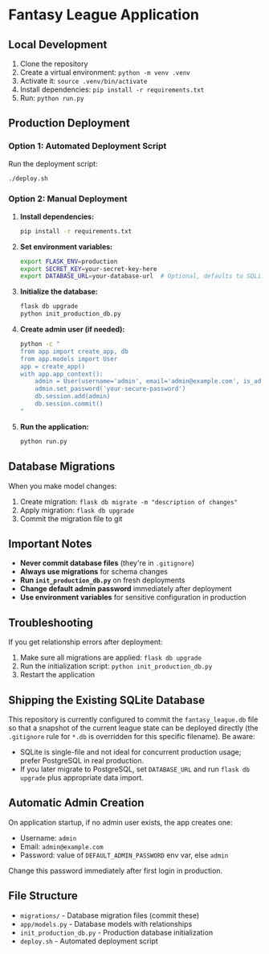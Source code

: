 # Fantasy League Application

## Local Development

1. Clone the repository
2. Create a virtual environment: `python -m venv .venv`
3. Activate it: `source .venv/bin/activate`
4. Install dependencies: `pip install -r requirements.txt`
5. Run: `python run.py`

## Production Deployment

### Option 1: Automated Deployment Script

Run the deployment script:
```bash
./deploy.sh
```

### Option 2: Manual Deployment

1. **Install dependencies:**
   ```bash
   pip install -r requirements.txt
   ```

2. **Set environment variables:**
   ```bash
   export FLASK_ENV=production
   export SECRET_KEY=your-secret-key-here
   export DATABASE_URL=your-database-url  # Optional, defaults to SQLite
   ```

3. **Initialize the database:**
   ```bash
   flask db upgrade
   python init_production_db.py
   ```

4. **Create admin user (if needed):**
   ```bash
   python -c "
   from app import create_app, db
   from app.models import User
   app = create_app()
   with app.app_context():
       admin = User(username='admin', email='admin@example.com', is_admin=True)
       admin.set_password('your-secure-password')
       db.session.add(admin)
       db.session.commit()
   "
   ```

5. **Run the application:**
   ```bash
   python run.py
   ```

## Database Migrations

When you make model changes:

1. Create migration: `flask db migrate -m "description of changes"`
2. Apply migration: `flask db upgrade`
3. Commit the migration file to git

## Important Notes

- **Never commit database files** (they're in `.gitignore`)
- **Always use migrations** for schema changes
- **Run `init_production_db.py`** on fresh deployments
- **Change default admin password** immediately after deployment
- **Use environment variables** for sensitive configuration in production

## Troubleshooting

If you get relationship errors after deployment:
1. Make sure all migrations are applied: `flask db upgrade`
2. Run the initialization script: `python init_production_db.py`
3. Restart the application

## Shipping the Existing SQLite Database

This repository is currently configured to commit the `fantasy_league.db` file so that a snapshot of the current league state can be deployed directly (the `.gitignore` rule for `*.db` is overridden for this specific filename). Be aware:

- SQLite is single-file and not ideal for concurrent production usage; prefer PostgreSQL in real production.
- If you later migrate to PostgreSQL, set `DATABASE_URL` and run `flask db upgrade` plus appropriate data import.

## Automatic Admin Creation

On application startup, if no admin user exists, the app creates one:

- Username: `admin`
- Email: `admin@example.com`
- Password: value of `DEFAULT_ADMIN_PASSWORD` env var, else `admin`

Change this password immediately after first login in production.

## File Structure

- `migrations/` - Database migration files (commit these)
- `app/models.py` - Database models with relationships
- `init_production_db.py` - Production database initialization
- `deploy.sh` - Automated deployment script
